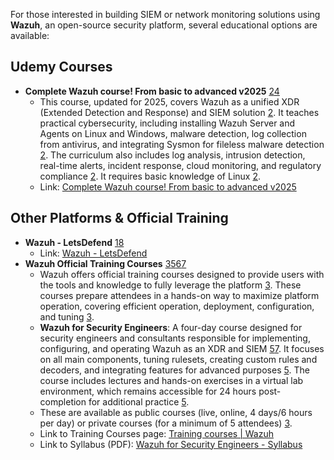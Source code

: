   

For those interested in building SIEM or network monitoring solutions using **Wazuh**, an open-source security platform, several educational options are available:

## Udemy Courses

- **Complete Wazuh course! From basic to advanced v2025** [2](https://www.udemy.com/course/complete-wazuh-course/)[4](https://www.udemy.com/topic/security-information-and-event-management-siem/)
    - This course, updated for 2025, covers Wazuh as a unified XDR (Extended Detection and Response) and SIEM solution [2](https://www.udemy.com/course/complete-wazuh-course/). It teaches practical cybersecurity, including installing Wazuh Server and Agents on Linux and Windows, malware detection, log collection from antivirus, and integrating Sysmon for fileless malware detection [2](https://www.udemy.com/course/complete-wazuh-course/). The curriculum also includes log analysis, intrusion detection, real-time alerts, incident response, cloud monitoring, and regulatory compliance [2](https://www.udemy.com/course/complete-wazuh-course/). It requires basic knowledge of Linux [2](https://www.udemy.com/course/complete-wazuh-course/).
    - Link: [Complete Wazuh course! From basic to advanced v2025](https://www.udemy.com/course/complete-wazuh-course/)

## Other Platforms & Official Training

- **Wazuh - LetsDefend** [1](https://app.letsdefend.io/training/lessons/wazuh)[8](https://niccs.cisa.gov/training/catalog/letsdefend/wazuh)
    - Link: [Wazuh - LetsDefend](https://app.letsdefend.io/training/lessons/wazuh)
- **Wazuh Official Training Courses** [3](https://wazuh.com/services/training-courses/)[5](https://wazuh.com/docs/Wazuh_TrainingCourseSyllabus.pdf?ver=1705420465623)[6](https://www.scribd.com/document/733535339/Wazuh-TrainingCourseSyllabus)[7](https://wazuh.com/docs/Wazuh_TrainingCourseSyllabus.pdf)
    - Wazuh offers official training courses designed to provide users with the tools and knowledge to fully leverage the platform [3](https://wazuh.com/services/training-courses/). These courses prepare attendees in a hands-on way to maximize platform operation, covering efficient operation, deployment, configuration, and tuning [3](https://wazuh.com/services/training-courses/).
    - **Wazuh for Security Engineers**: A four-day course designed for security engineers and consultants responsible for implementing, configuring, and operating Wazuh as an XDR and SIEM [5](https://wazuh.com/docs/Wazuh_TrainingCourseSyllabus.pdf?ver=1705420465623)[7](https://wazuh.com/docs/Wazuh_TrainingCourseSyllabus.pdf). It focuses on all main components, tuning rulesets, creating custom rules and decoders, and integrating features for advanced purposes [5](https://wazuh.com/docs/Wazuh_TrainingCourseSyllabus.pdf?ver=1705420465623). The course includes lectures and hands-on exercises in a virtual lab environment, which remains accessible for 24 hours post-completion for additional practice [5](https://wazuh.com/docs/Wazuh_TrainingCourseSyllabus.pdf?ver=1705420465623).
    - These are available as public courses (live, online, 4 days/6 hours per day) or private courses (for a minimum of 5 attendees) [3](https://wazuh.com/services/training-courses/).
    - Link to Training Courses page: [Training courses | Wazuh](https://wazuh.com/services/training-courses/)
    - Link to Syllabus (PDF): [Wazuh for Security Engineers - Syllabus](https://wazuh.com/docs/Wazuh_TrainingCourseSyllabus.pdf)